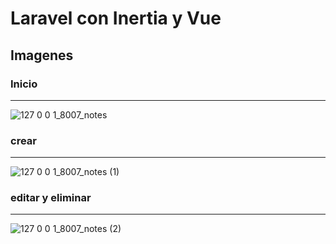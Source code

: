# Laravel con Inertia y Vue

## Imagenes

### Inicio
----

![127 0 0 1_8007_notes](https://user-images.githubusercontent.com/54915231/108410135-0503e680-71f5-11eb-8855-7fff79fde8e2.png)


### crear
----

![127 0 0 1_8007_notes (1)](https://user-images.githubusercontent.com/54915231/108410414-67f57d80-71f5-11eb-948b-70c126869426.png)


### editar y eliminar
----

![127 0 0 1_8007_notes (2)](https://user-images.githubusercontent.com/54915231/108410422-688e1400-71f5-11eb-987e-1d6b4b69d33a.png)

